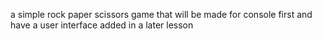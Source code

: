 a simple rock paper scissors game that will be made for console first and have a user interface added in a later lesson

